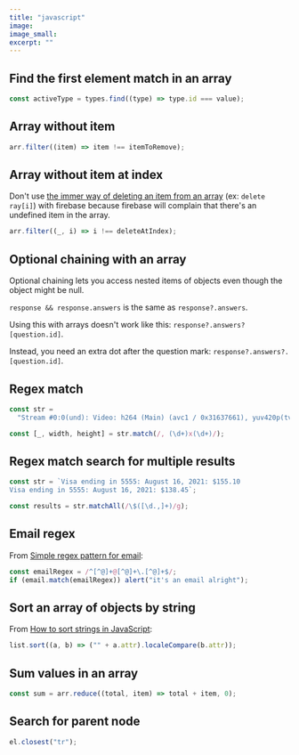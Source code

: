 ```yaml
---
title: "javascript"
image:
image_small:
excerpt: ""
---
```


## Find the first element match in an array

```js
const activeType = types.find((type) => type.id === value);
```

## Array without item

```js
arr.filter((item) => item !== itemToRemove);
```

## Array without item at index

Don't use [the immer way of deleting an item from an array](https://immerjs.github.io/immer/update-patterns/) (ex: `delete ray[i]`) with firebase because firebase will complain that there's an undefined item in the array.

```js
arr.filter((_, i) => i !== deleteAtIndex);
```

## Optional chaining with an array

Optional chaining lets you access nested items of objects even though the object might be null.

`response && response.answers` is the same as `response?.answers`.

Using this with arrays doesn't work like this: `response?.answers?[question.id]`.

Instead, you need an extra dot after the question mark: `response?.answers?.[question.id]`.

## Regex match

```js
const str =
  "Stream #0:0(und): Video: h264 (Main) (avc1 / 0x31637661), yuv420p(tv, smpte170m/bt709/bt709), 1280x720, 10464 kb/s, 30 fps, 30 tbr, 30k tbn, 60k tbc (default)";

const [_, width, height] = str.match(/, (\d+)x(\d+)/);
```

## Regex match search for multiple results

```js
const str = `Visa ending in 5555: August 16, 2021: $155.10
Visa ending in 5555: August 16, 2021: $138.45`;

const results = str.matchAll(/\$([\d.,]+)/g);
```

## Email regex

From [Simple regex pattern for email](https://stackoverflow.com/a/50343015/1298553):

```js
const emailRegex = /^[^@]+@[^@]+\.[^@]+$/;
if (email.match(emailRegex)) alert("it's an email alright");
```

## Sort an array of objects by string

From [How to sort strings in JavaScript](https://stackoverflow.com/questions/51165/how-to-sort-strings-in-javascript):

```js
list.sort((a, b) => ("" + a.attr).localeCompare(b.attr));
```

## Sum values in an array

```js
const sum = arr.reduce((total, item) => total + item, 0);
```

## Search for parent node

```js
el.closest("tr");
```

